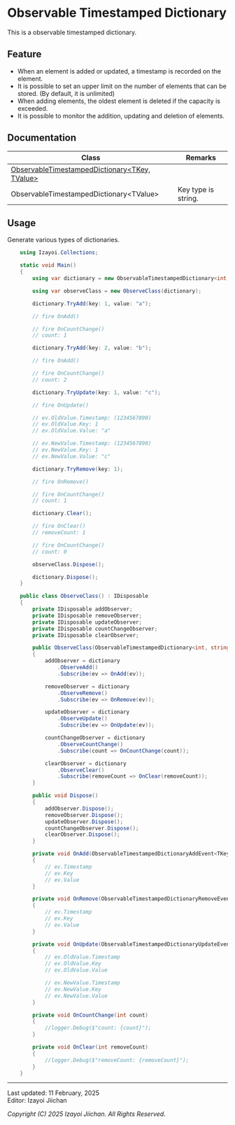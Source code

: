 # Observable Timestamped Dictionary

This is a observable timestamped dictionary.

## Feature

- When an element is added or updated, a timestamp is recorded on the element.
- It is possible to set an upper limit on the number of elements that can be stored. (By default, it is unlimited)
- When adding elements, the oldest element is deleted if the capacity is exceeded.
- It is possible to monitor the addition, updating and deletion of elements.

## Documentation

|Class|Remarks|
|--|--|
|[ObservableTimestampedDictionary<TKey, TValue>](../Documentation/API/ObservableTimestampedDictionary-2/ObservableTimestampedDictionary.md)||
|ObservableTimestampedDictionary\<TValue>|Key type is string.|


## Usage

Generate various types of dictionaries.

~~~csharp
    using Izayoi.Collections;

    static void Main()
    {
        using var dictionary = new ObservableTimestampedDictionary<int, string>();

        using var observeClass = new ObserveClass(dictionary);

        dictionary.TryAdd(key: 1, value: "a");

        // fire OnAdd()

        // fire OnCountChange()
        // count: 1

        dictionary.TryAdd(key: 2, value: "b");

        // fire OnAdd()

        // fire OnCountChange()
        // count: 2

        dictionary.TryUpdate(key: 1, value: "c");

        // fire OnUpdate()

        // ev.OldValue.Timestamp: (1234567890)
        // ev.OldValue.Key: 1
        // ev.OldValue.Value: "a"

        // ev.NewValue.Timestamp: (1234567890)
        // ev.NewValue.Key: 1
        // ev.NewValue.Value: "c"

        dictionary.TryRemove(key: 1);

        // fire OnRemove()

        // fire OnCountChange()
        // count: 1

        dictionary.Clear();

        // fire OnClear()
        // removeCount: 1

        // fire OnCountChange()
        // count: 0

        observeClass.Dispose();

        dictionary.Dispose();
    }

    public class ObserveClass() : IDisposable
    {
        private IDisposable addObserver;
        private IDisposable removeObserver;
        private IDisposable updateObserver;
        private IDisposable countChangeObserver;
        private IDisposable clearObserver;

        public ObserveClass(ObservableTimestampedDictionary<int, string> dictionary)
        {
            addObserver = dictionary
                .ObserveAdd()
                .Subscribe(ev => OnAdd(ev));

            removeObserver = dictionary
                .ObserveRemove()
                .Subscribe(ev => OnRemove(ev));

            updateObserver = dictionary
                .ObserveUpdate()
                .Subscribe(ev => OnUpdate(ev));

            countChangeObserver = dictionary
                .ObserveCountChange()
                .Subscribe(count => OnCountChange(count));

            clearObserver = dictionary
                .ObserveClear()
                .Subscribe(removeCount => OnClear(removeCount));
        }

        public void Dispose()
        {
            addObserver.Dispose();
            removeObserver.Dispose();
            updateObserver.Dispose();
            countChangeObserver.Dispose();
            clearObserver.Dispose();
        }

        private void OnAdd(ObservableTimestampedDictionaryAddEvent<TKey, TValue> ev)
        {
            // ev.Timestamp
            // ev.Key
            // ev.Value
        }

        private void OnRemove(ObservableTimestampedDictionaryRemoveEvent<TKey, TValue> ev)
        {
            // ev.Timestamp
            // ev.Key
            // ev.Value
        }

        private void OnUpdate(ObservableTimestampedDictionaryUpdateEvent<TKey, TValue> ev)
        {
            // ev.OldValue.Timestamp
            // ev.OldValue.Key
            // ev.OldValue.Value

            // ev.NewValue.Timestamp
            // ev.NewValue.Key
            // ev.NewValue.Value
        }

        private void OnCountChange(int count)
        {
            //logger.Debug($"count: {count}");
        }

        private void OnClear(int removeCount)
        {
            //logger.Debug($"removeCount: {removeCount}");
        }
    }
~~~

___
Last updated: 11 February, 2025  
Editor: Izayoi Jiichan

*Copyright (C) 2025 Izayoi Jiichan. All Rights Reserved.*
